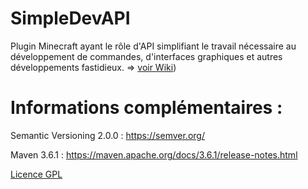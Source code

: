 # SimpleDevAPI
Plugin Minecraft ayant le rôle d'API simplifiant le travail nécessaire au développement de commandes, d'interfaces graphiques et autres développements fastidieux. => [voir Wiki](https://github.com/Voltariuss/SimpleDevAPI/wiki))

# Informations complémentaires :
Semantic Versioning 2.0.0 : https://semver.org/

Maven 3.6.1 : https://maven.apache.org/docs/3.6.1/release-notes.html

[Licence GPL](LICENSE)

